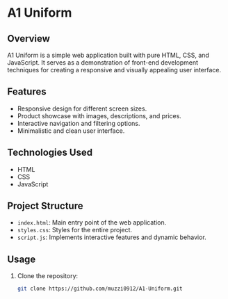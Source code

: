 # A1 Uniform

## Overview

A1 Uniform is a simple web application built with pure HTML, CSS, and JavaScript. It serves as a demonstration of front-end development techniques for creating a responsive and visually appealing user interface.

## Features

- Responsive design for different screen sizes.
- Product showcase with images, descriptions, and prices.
- Interactive navigation and filtering options.
- Minimalistic and clean user interface.

## Technologies Used

- HTML
- CSS
- JavaScript

## Project Structure

- `index.html`: Main entry point of the web application.
- `styles.css`: Styles for the entire project.
- `script.js`: Implements interactive features and dynamic behavior.

## Usage

1. Clone the repository:
   ```bash
   git clone https://github.com/muzzi0912/A1-Uniform.git
   ```
